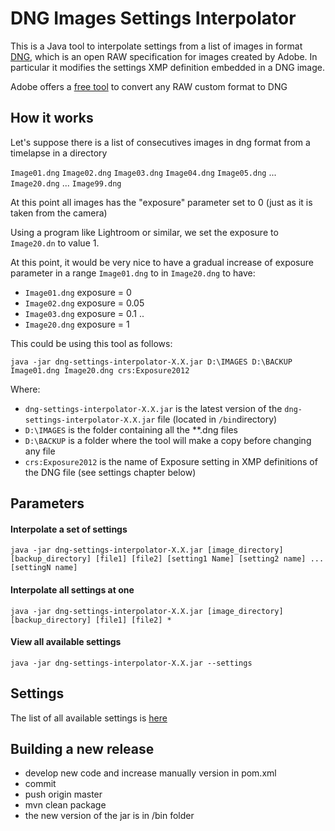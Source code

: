 # DNG Images Settings Interpolator

This is a Java tool to interpolate settings from a list of images in format [DNG](https://www.adobe.com/content/dam/acom/en/products/photoshop/pdfs/dng_spec_1.4.0.0.pdf), which is an open RAW specification for images created by Adobe. In particular it modifies the settings XMP definition embedded in a DNG image.
 

Adobe offers a [free tool](https://helpx.adobe.com/es/photoshop/using/adobe-dng-converter.html) to convert any RAW custom format to DNG

 
## How it works

Let's suppose there is a list of consecutives images in dng format from a timelapse in a directory

`Image01.dng` `Image02.dng` `Image03.dng` `Image04.dng` `Image05.dng` ... `Image20.dng` ... `Image99.dng`

At this point all images has the "exposure" parameter set to 0 (just as it is taken from the camera)

Using a program like Lightroom or similar, we set the exposure to `Image20.dn` to value 1.

At this point, it would be very nice to have a gradual increase of exposure parameter in a range `Image01.dng` to in `Image20.dng` to have:

* `Image01.dng` exposure = 0
* `Image02.dng` exposure = 0.05
* `Image03.dng` exposure = 0.1
..
* `Image20.dng` exposure = 1

This could be using this tool as follows:

`java -jar dng-settings-interpolator-X.X.jar D:\IMAGES D:\BACKUP Image01.dng Image20.dng crs:Exposure2012`

Where:

* `dng-settings-interpolator-X.X.jar` is the latest version of the `dng-settings-interpolator-X.X.jar` file (located in `/bin`directory) 
* `D:\IMAGES` is the folder containing all the **.dng files
* `D:\BACKUP` is a folder where the tool will make a copy before changing any file
* `crs:Exposure2012` is the name of Exposure setting in XMP definitions of the DNG file (see settings chapter below) 



## Parameters


#### Interpolate a set of settings 

`java -jar dng-settings-interpolator-X.X.jar [image_directory] [backup_directory] [file1] [file2] [setting1 Name] [setting2 name] ... [settingN name]`

 
#### Interpolate all settings at one

`java -jar dng-settings-interpolator-X.X.jar [image_directory] [backup_directory] [file1] [file2] *`
 
#### View all available settings

`java -jar dng-settings-interpolator-X.X.jar --settings`

## Settings

The list of all available settings is [here](/blob/master/src/main/resources/allProperties.txt)


## Building a new release

* develop new code and increase manually version in pom.xml
* commit
* push origin master
* mvn clean package
* the new version of the jar is in /bin folder
